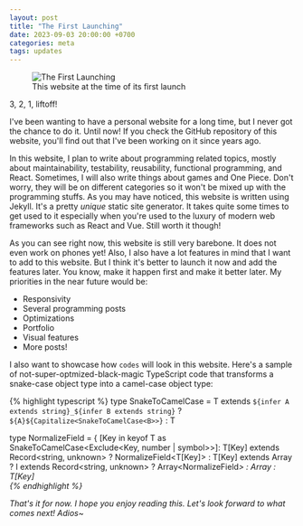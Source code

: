 ```yaml
---
layout: post
title: "The First Launching"
date: 2023-09-03 20:00:00 +0700
categories: meta
tags: updates
---
```


<figure class="post-banner">
  <img src="{{site.url}}/assets/img/posts/2023-09-03-the-first-launching.png" alt="The First Launching"/>
  <figcaption>This website at the time of its first launch</figcaption>
</figure>

3, 2, 1, liftoff!

I've been wanting to have a personal website for a long time, but I never got the chance to do it. Until now! If you check the GitHub repository of this website, you'll find out that I've been working on it since years ago. 

In this website, I plan to write about programming related topics, mostly about maintainability, testability, reusability, functional programming, and React. Sometimes, I will also write things about games and One Piece. Don't worry, they will be on different categories so it won't be mixed up with the programming stuffs. As you may have noticed, this website is written using Jekyll. It's a pretty _unique_ static site generator. It takes quite some times to get used to it especially when you're used to the luxury of modern web frameworks such as React and Vue. Still worth it though!

As you can see right now, this website is still very barebone. It does not even work on phones yet! Also, I also have a lot features in mind that I want to add to this website. But I think it's better to launch it now and add the features later. You know, make it happen first and make it better later. My priorities in the near future would be:

* Responsivity
* Several programming posts
* Optimizations
* Portfolio
* Visual features
* More posts!

I also want to showcase how `codes` will look in this website. Here's a sample of not-super-optmized-black-magic TypeScript code that transforms a snake-case object type into a camel-case object type:
  
{% highlight typescript %}
type SnakeToCamelCase<T extends string> = 
  T extends `${infer A extends string}_${infer B extends string}` 
    ? `${A}${Capitalize<SnakeToCamelCase<B>>}` 
    : T

type NormalizeField<T> = {
    [Key in keyof T as SnakeToCamelCase<Exclude<Key, number | symbol>>]: 
        T[Key] extends Record<string, unknown> 
            ? NormalizeField<T[Key]>
            : T[Key] extends Array<infer I>
            ? I extends Record<string, unknown>
            ? Array<NormalizeField<I>>
            : Array<I>
            : T[Key]  
{% endhighlight %}

That's it for now. I hope you enjoy reading this. Let's look forward to what comes next! Adios~
